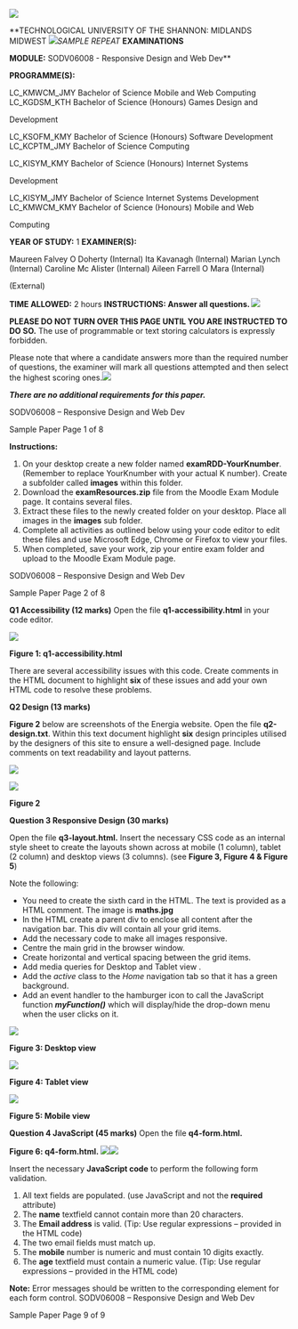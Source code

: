 ﻿![](Aspose.Words.a73794fd-3142-4caa-8e94-72fe8c6bc557.001.png)

**TECHNOLOGICAL UNIVERSITY OF THE SHANNON: MIDLANDS MIDWEST *![](Aspose.Words.a73794fd-3142-4caa-8e94-72fe8c6bc557.002.png)*SAMPLE REPEAT** **EXAMINATIONS** 

**MODULE:**    SODV06008 - Responsive Design and Web Dev** 

**PROGRAMME(S):**  

LC\_KMWCM\_JMY  Bachelor of Science Mobile and Web Computing LC\_KGDSM\_KTH  Bachelor of Science (Honours) Games Design and 

Development 

LC\_KSOFM\_KMY  Bachelor of Science (Honours) Software Development LC\_KCPTM\_JMY  Bachelor of Science Computing 

LC\_KISYM\_KMY  Bachelor of Science (Honours) Internet Systems 

Development 

LC\_KISYM\_JMY  Bachelor of Science Internet Systems Development LC\_KMWCM\_KMY  Bachelor of Science (Honours) Mobile and Web 

Computing 

**YEAR OF STUDY:**   1 **EXAMINER(S):**  

Maureen Falvey O Doherty  (Internal) Ita Kavanagh  (Internal) Marian Lynch  (Internal) Caroline Mc Alister  (Internal) Aileen Farrell O Mara  (Internal) 

(External) 

**TIME ALLOWED:**    2 hours **INSTRUCTIONS:    Answer all questions.  ![](Aspose.Words.a73794fd-3142-4caa-8e94-72fe8c6bc557.003.png)**

**PLEASE DO NOT TURN OVER THIS PAGE UNTIL YOU ARE INSTRUCTED TO DO SO.** The use of programmable or text storing calculators is expressly forbidden.

Please note that where a candidate answers more than the required number of questions, the examiner will mark all questions attempted and then select the highest scoring ones.![](Aspose.Words.a73794fd-3142-4caa-8e94-72fe8c6bc557.004.png)

***There are no additional requirements for this paper.*** 

SODV06008 – Responsive Design and Web Dev 

Sample Paper  Page 1 of 8 

**Instructions:** 

1. On your desktop create a new folder named **examRDD-YourKnumber**. (Remember to replace YourKnumber with your actual K number). Create a subfolder called **images** within this folder. 
1. Download the **examResources.zip** file from the Moodle Exam Module page.  It contains several files. 
1. Extract these files to the newly created folder on your desktop. Place all images in the **images** sub folder. 
1. Complete all activities as outlined below using your code editor to edit these files and use Microsoft Edge, Chrome or Firefox to view your files. 
1. When completed, save your work, zip your entire exam folder and upload to the Moodle Exam Module page. 

SODV06008 – Responsive Design and Web Dev 

Sample Paper  Page 2 of 8 

**Q1   Accessibility  (12 marks)** Open the file **q1-accessibility.html** in your code editor.  

![](Aspose.Words.a73794fd-3142-4caa-8e94-72fe8c6bc557.005.jpeg)

**Figure 1: q1-accessibility.html** 

There are several accessibility issues with this code. Create comments in the HTML document to highlight **six** of these issues and add your own HTML code to resolve these problems. 

**Q2  Design    (13 marks)** 

**Figure 2** below are screenshots of the Energia website. Open the file **q2-design.txt**.  Within this text document highlight **six** design principles utilised by the designers of this site to ensure a well-designed page. Include comments on text readability and layout patterns. 

![](Aspose.Words.a73794fd-3142-4caa-8e94-72fe8c6bc557.006.jpeg)

![](Aspose.Words.a73794fd-3142-4caa-8e94-72fe8c6bc557.007.jpeg)

**Figure 2** 

**Question 3  Responsive Design   (30 marks)**

Open the file **q3-layout.html.** Insert the necessary CSS code as an internal style sheet to create the layouts shown across at mobile (1 column), tablet (2 column) and desktop views (3 columns). (see **Figure 3, Figure 4 & Figure 5**) 

Note the following:

- You need to create the sixth card in the HTML. The text is provided as a HTML comment. The image is **maths.jpg** 
- In the HTML create a parent div to enclose all content after the navigation bar. This div will contain all your grid items. 
- Add the necessary code to make all images responsive. 
- Centre the main grid in the browser window. 
- Create horizontal and vertical spacing between the grid items. 
- Add media queries for Desktop and Tablet view . 
- Add the *active* class to the *Home* navigation tab so that it has a green background. 
- Add an event handler to the hamburger icon to call the JavaScript function ***myFunction()*** which will display/hide the drop-down menu when the user clicks on it. 

![](Aspose.Words.a73794fd-3142-4caa-8e94-72fe8c6bc557.008.jpeg)

**Figure 3: Desktop view** 

![](Aspose.Words.a73794fd-3142-4caa-8e94-72fe8c6bc557.009.jpeg)

**Figure 4: Tablet view** 

![](Aspose.Words.a73794fd-3142-4caa-8e94-72fe8c6bc557.010.jpeg)

**Figure 5: Mobile view** 

**Question 4  JavaScript   (45 marks)** Open the file **q4-form.html.**  

**Figure 6: q4-form.html. ![](Aspose.Words.a73794fd-3142-4caa-8e94-72fe8c6bc557.011.png)![](Aspose.Words.a73794fd-3142-4caa-8e94-72fe8c6bc557.012.jpeg)**

Insert the necessary **JavaScript code** to perform the following form validation. 

1. All text fields are populated. (use JavaScript and not the **required** attribute) 
1. The **name** textfield cannot contain more than 20 characters. 
1. The **Email address** is valid. (Tip: Use regular expressions – provided in the HTML code) 
1. The two email fields must match up. 
1. The **mobile** number is numeric and must contain 10 digits exactly. 
1. The **age** textfield must contain a numeric value. (Tip: Use regular expressions – provided in the HTML code) 

**Note:** Error messages should be written to the corresponding **<span>** element for each form control. 
SODV06008 – Responsive Design and Web Dev 

Sample Paper  Page 9 of 9 
